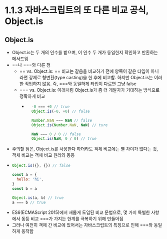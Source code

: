 # 1.1.3 자바스크립트의 또 다른 비교 공식, Object.is
## Object.is
- Object.is는 두 개의 인수를 받으며, 이 인수 두 개가 동일한지 확인하고 반환하는 메서드임
- ==나 ===와 다른 점
  - == vs. Object.is: == 비교는 같음을 비교하기 전에 양쪽이 같은 타입이 아니라면 강제로 형변환(type casting)을 한 후에 비교함. 하지만 Object.is는 이러한 작업하지 않음. 즉, ===와 동일하게 타입이 다르면 그냥 false
  - === vs. Object.is: 아래처럼 Object.is가 좀 더 개발자가 기대하는 방식으로 정확하게 비교
  	- ```js
    	-0 === +0 // true
    	Object.is(-0, +0) // false

    	Number.NaN === NaN // false
    	Object.is(Number.NaN, NaN) // ture

    	NaN === 0 / 0 // false
    	Object.is(NaN, 0 / 0) // true
    	```
- 주의할 점은, Object.is를 사용한다 하더라도 객체 비교에는 별 차이가 없다는 것, 객체 비교는 객체 비교 원리와 동등
- ```js
  Object.is({}, {}) // false

  const a = {
    hello: 'hi',
  }
  const b = a

  Object.is(a, b) // true
  a === b // true
  ```
- ES6(ECMAScript 2015)에서 새롭게 도입된 비교 문법으로, 몇 가지 특별한 사항에서 동등 비교 ===가 가지는 한계를 극복하기 위해 만들어짐
- 그러나 여전히 객체 간 비교에 있어서는 자바스크립트의 특징으로 인해 ===와 동일하게 동작함
